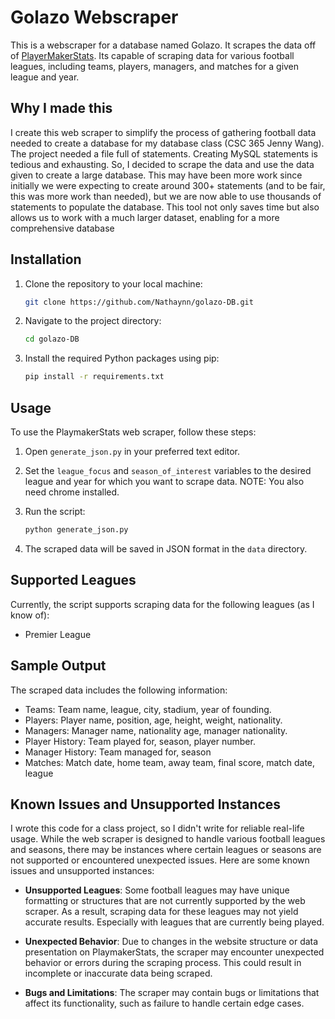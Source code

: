 # Golazo Webscraper

This is a webscraper for a database named Golazo. It scrapes the data off of [PlayerMakerStats](https:www.playermakerstats.com). Its capable of scraping data for various football leagues, including teams, players, managers, and matches for a given league and year.

## Why I made this

I create this web scraper to simplify the process of gathering football data needed to create a database for my database class (CSC 365 Jenny Wang). The project needed a file full of statements. Creating MySQL statements is tedious and exhausting. So, I decided to scrape the data and use the data given to create a large database. This may have been more work since initially we were expecting to create around 300+ statements (and to be fair, this was more work than needed), but we are now able to use thousands of statements to populate the database. This tool not only saves time but also allows us to work with a much larger dataset, enabling for a more comprehensive database
## Installation

1. Clone the repository to your local machine:

    ```bash
    git clone https://github.com/Nathaynn/golazo-DB.git
    ```

2. Navigate to the project directory:

    ```bash
    cd golazo-DB
    ```

3. Install the required Python packages using pip:

    ```bash
    pip install -r requirements.txt

    ```
## Usage

To use the PlaymakerStats web scraper, follow these steps:

1. Open `generate_json.py` in your preferred text editor.

2. Set the `league_focus` and `season_of_interest` variables to the desired league and year for which you want to scrape data. NOTE: You also need chrome installed.

3. Run the script:

    ```bash
    python generate_json.py
    ```

4. The scraped data will be saved in JSON format in the `data` directory.

## Supported Leagues

Currently, the script supports scraping data for the following leagues (as I know of):

- Premier League

## Sample Output

The scraped data includes the following information:

- Teams: Team name, league, city, stadium, year of founding.
- Players: Player name, position, age, height, weight, nationality.
- Managers: Manager name, nationality age, manager nationality.
- Player History: Team played for, season, player number.
- Manager History: Team managed for, season
- Matches: Match date, home team, away team, final score, match date, league

## Known Issues and Unsupported Instances

I wrote this code for a class project, so I didn't write for reliable real-life usage. While the web scraper is designed to handle various football leagues and seasons, there may be instances where certain leagues or seasons are not supported or encountered unexpected issues. Here are some known issues and unsupported instances:

- **Unsupported Leagues**: Some football leagues may have unique formatting or structures that are not currently supported by the web scraper. As a result, scraping data for these leagues may not yield accurate results. Especially with leagues that are currently being played.

- **Unexpected Behavior**: Due to changes in the website structure or data presentation on PlaymakerStats, the scraper may encounter unexpected behavior or errors during the scraping process. This could result in incomplete or inaccurate data being scraped.

- **Bugs and Limitations**: The scraper may contain bugs or limitations that affect its functionality, such as failure to handle certain edge cases.


